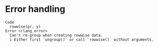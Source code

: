 # Error handling

    Code
      rowwise(gr, y)
    Error <rlang_error>
      Can't re-group when creating rowwise data.
      i Either first `ungroup()` or call `rowwise()` without arguments.

